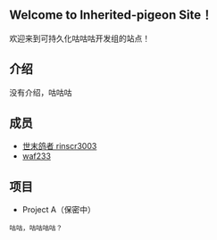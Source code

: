 ## Welcome to Inherited-pigeon Site！
欢迎来到可持久化咕咕咕开发组的站点！

## 介绍
没有介绍，咕咕咕

## 成员
- [世末鸽者 rinscr3003](https://github.com/rinscr3003)
- [waf233](https://github.com/waf233)

## 项目
- Project A（保密中）

`咕咕，咕咕咕咕？`
